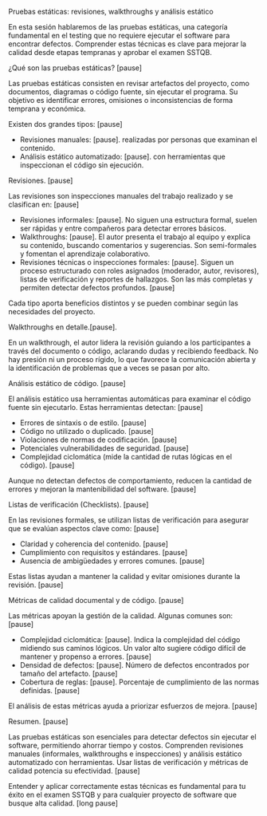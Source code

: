 Pruebas estáticas: revisiones, walkthroughs y análisis estático

En esta sesión hablaremos de las pruebas estáticas, una categoría fundamental en el testing que no requiere ejecutar el software para encontrar defectos. Comprender estas técnicas es clave para mejorar la calidad desde etapas tempranas y aprobar el examen SSTQB.

¿Qué son las pruebas estáticas? [pause]

Las pruebas estáticas consisten en revisar artefactos del proyecto, como documentos, diagramas o código fuente, sin ejecutar el programa. Su objetivo es identificar errores, omisiones o inconsistencias de forma temprana y económica.

Existen dos grandes tipos: [pause]

- Revisiones manuales: [pause]. realizadas por personas que examinan el contenido.
- Análisis estático automatizado: [pause]. con herramientas que inspeccionan el código sin ejecución.

Revisiones. [pause]

Las revisiones son inspecciones manuales del trabajo realizado y se clasifican en: [pause]

- Revisiones informales: [pause]. No siguen una estructura formal, suelen ser rápidas y entre compañeros para detectar errores básicos.
- Walkthroughs: [pause]. El autor presenta el trabajo al equipo y explica su contenido, buscando comentarios y sugerencias. Son semi-formales y fomentan el aprendizaje colaborativo.
- Revisiones técnicas o inspecciones formales: [pause]. Siguen un proceso estructurado con roles asignados (moderador, autor, revisores), listas de verificación y reportes de hallazgos. Son las más completas y permiten detectar defectos profundos. [pause]

Cada tipo aporta beneficios distintos y se pueden combinar según las necesidades del proyecto.

Walkthroughs en detalle.[pause].

En un walkthrough, el autor lidera la revisión guiando a los participantes a través del documento o código, aclarando dudas y recibiendo feedback. No hay presión ni un proceso rígido, lo que favorece la comunicación abierta y la identificación de problemas que a veces se pasan por alto.

Análisis estático de código. [pause]

El análisis estático usa herramientas automáticas para examinar el código fuente sin ejecutarlo. Estas herramientas detectan: [pause]

- Errores de sintaxis o de estilo. [pause]
- Código no utilizado o duplicado. [pause]
- Violaciones de normas de codificación. [pause]
- Potenciales vulnerabilidades de seguridad. [pause]
- Complejidad ciclomática (mide la cantidad de rutas lógicas en el código). [pause]

Aunque no detectan defectos de comportamiento, reducen la cantidad de errores y mejoran la mantenibilidad del software. [pause]

Listas de verificación (Checklists). [pause]

En las revisiones formales, se utilizan listas de verificación para asegurar que se evalúan aspectos clave como: [pause]

- Claridad y coherencia del contenido. [pause]
- Cumplimiento con requisitos y estándares. [pause]
- Ausencia de ambigüedades y errores comunes. [pause]

Estas listas ayudan a mantener la calidad y evitar omisiones durante la revisión. [pause]

Métricas de calidad documental y de código. [pause]

Las métricas apoyan la gestión de la calidad. Algunas comunes son: [pause]

- Complejidad ciclomática: [pause]. Indica la complejidad del código midiendo sus caminos lógicos. Un valor alto sugiere código difícil de mantener y propenso a errores. [pause]
- Densidad de defectos: [pause]. Número de defectos encontrados por tamaño del artefacto. [pause]
- Cobertura de reglas: [pause]. Porcentaje de cumplimiento de las normas definidas. [pause]

El análisis de estas métricas ayuda a priorizar esfuerzos de mejora. [pause]

Resumen. [pause]

Las pruebas estáticas son esenciales para detectar defectos sin ejecutar el software, permitiendo ahorrar tiempo y costos. Comprenden revisiones manuales (informales, walkthroughs e inspecciones) y análisis estático automatizado con herramientas. Usar listas de verificación y métricas de calidad potencia su efectividad. [pause]

Entender y aplicar correctamente estas técnicas es fundamental para tu éxito en el examen SSTQB y para cualquier proyecto de software que busque alta calidad. [long pause]
